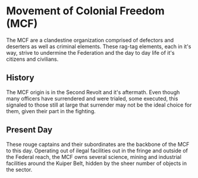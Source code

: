 ﻿---
status : 2
securityClass : 0
name : MCF
---

# Movement of Colonial Freedom (MCF)

The MCF are a clandestine organization comprised of defectors and deserters as well as criminal elements. These rag-tag elements, each in it's way, strive to undermine the Federation and the day to day life of it's citizens and civilians.


## History

The MCF origin is in the Second Revolt and it's aftermath. Even though many officers have surrendered and were trialed, some executed, this signaled to those still at large that surrender may not be the ideal choice for them, given their part in the fighting.

## Present Day

These rouge captains and their subordinates are the backbone of the MCF to this day.
Operating out of ilegal facilities out in the fringe and outside of the Federal reach, the MCF owns several science, mining and industrial facilities around the Kuiper Belt, hidden by the sheer number of objects in the sector.